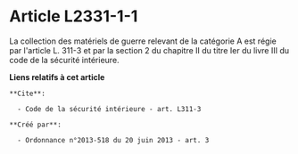 # Article L2331-1-1

La collection des matériels de guerre relevant de la catégorie A est régie par l'article L. 311-3 et par la section 2 du
chapitre II du titre Ier du livre III du code de la sécurité intérieure.

**Liens relatifs à cet article**

	**Cite**:

	  - Code de la sécurité intérieure - art. L311-3

	**Créé par**:

	  - Ordonnance n°2013-518 du 20 juin 2013 - art. 3
